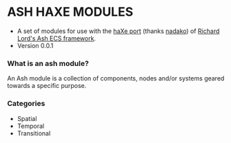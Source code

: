 # **ASH HAXE MODULES** #

* A set of modules for use with the [haXe port](https://github.com/nadako/Ash-HaXe) (thanks [nadako](https://github.com/nadako)) of [Richard Lord's Ash ECS framework](http://www.ashframework.org/).
* Version 0.0.1

### What is an ash module? ###

An Ash module is a collection of components, nodes and/or systems geared towards a specific purpose.

### Categories ###
* Spatial
* Temporal
* Transitional
